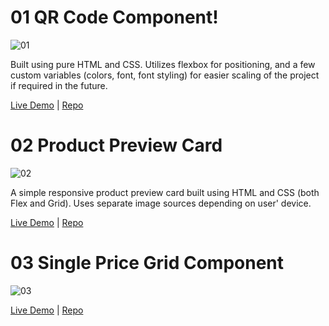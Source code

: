 # 01 QR Code Component!


![01](https://user-images.githubusercontent.com/74252988/202672733-800ce3d9-0d75-4be8-bada-a78b1999dcd4.png)



Built using pure HTML and CSS. Utilizes flexbox for positioning, and a few custom variables (colors, font, font styling) for easier scaling of the project if required in the future.


[Live Demo](https://isamardzija.github.io/FrontendmentorIO/01%20QRCode%20Component%20Main/) | [Repo](https://github.com/isamardzija/FrontendmentorIO/tree/main/01%20QRCode%20Component%20Main)

# 02 Product Preview Card

![02](https://user-images.githubusercontent.com/74252988/202672798-7129ed07-da01-46aa-b4cc-8897cf8dbbaa.png)

A simple responsive product preview card built using HTML and CSS (both Flex and Grid). Uses separate image sources depending on user' device.

[Live Demo](https://isamardzija.github.io/FrontendmentorIO/02%20Product%20Preview%20Card/product-preview-card-component-main) |  [Repo](https://github.com/isamardzija/FrontendmentorIO/tree/main/02%20Product%20Preview%20Card/product-preview-card-component-main)

# 03 Single Price Grid Component

![03](https://user-images.githubusercontent.com/74252988/202694743-a1e63b03-2b81-46b3-ace4-7d21c8ae94c7.png)


[Live Demo](https://isamardzija.github.io/FrontendmentorIO/03%20Single%20Grid%20Component%20Master/) | [Repo](https://github.com/isamardzija/FrontendmentorIO/tree/main/03%20Single%20Grid%20Component%20Master)
